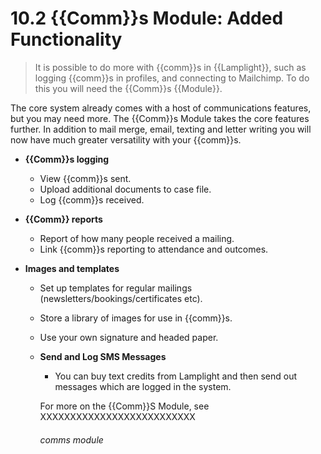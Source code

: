 # 10.2 {{Comm}}s Module: Added Functionality

> It is possible to do more with {{comm}}s in {{Lamplight}}, such as logging {{comm}}s in profiles, and connecting to Mailchimp. To do this you will need the {{Comm}}s {{Module}}.

The core system already comes with a host of communications features, but you may need more. The {{Comm}}s Module takes the core features further. In addition to mail merge, email, texting and letter writing you will now have much greater versatility with your {{comm}}s. 

- **{{Comm}}s logging**

   - View {{comm}}s sent.
   - Upload additional documents to case file.
   - Log {{comm}}s received.

- **{{Comm}} reports**

   - Report of how many people received a mailing.
   - Link {{comm}}s reporting to attendance and outcomes.

- **Images and templates**

   - Set up templates for regular mailings (newsletters/bookings/certificates etc).
   - Store a library of images for use in {{comm}}s.
   - Use your own signature and headed paper.
   
  - **Send and Log SMS Messages**
  
    - You can buy text credits from Lamplight and then send out messages which are logged in the system.
    
    
    For more on the {{Comm}}S Module, see XXXXXXXXXXXXXXXXXXXXXXXXXX
    
    ###### comms module
